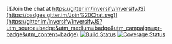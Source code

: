 [![Join the chat at https://gitter.im/inversify/InversifyJS](https://badges.gitter.im/Join%20Chat.svg)](https://gitter.im/inversify/InversifyJS?utm_source=badge&utm_medium=badge&utm_campaign=pr-badge&utm_content=badge)
[![Build Status](https://travis-ci.com/vlikin/inversify-migrate.svg?branch=master)](https://travis-ci.com/vlikin/inversify-migrate)
[![Coverage Status](https://coveralls.io/repos/github/vlikin/inversify-migrate/badge.svg?branch=master)](https://coveralls.io/github/vlikin/inversify-migrate?branch=master)
<!-- [![npm version](https://badge.fury.io/js/inversify-migrate.svg)](http://badge.fury.io/js/inversify-migrate)
[![Known Vulnerabilities](https://snyk.io/test/github/vlikin/inversify-migrate/badge.svg?targetFile=package.json)](https://snyk.io/test/github/vlikin/inversify-migrate?targetFile=package.json) -->

<!-- #[![NPM](https://nodei.co/npm/inversify-migrate.png?downloads=true&downloadRank=true)](https://nodei.co/npm/inversify-migrate/)
#[![NPM](https://nodei.co/npm-dl/inversify-migrate.png?months=9&height=3)](https://nodei.co/npm/inversify-migrate/) -->
